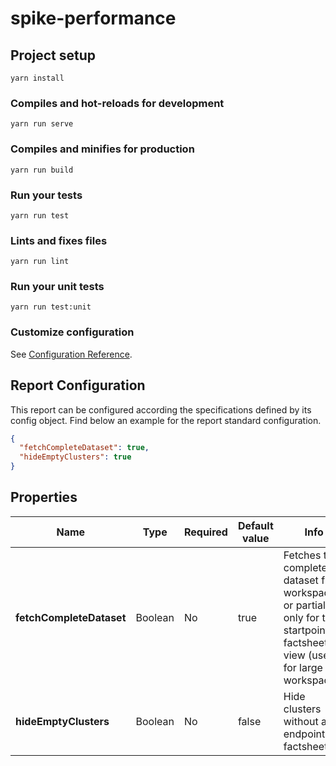 # spike-performance

## Project setup
```
yarn install
```

### Compiles and hot-reloads for development
```
yarn run serve
```

### Compiles and minifies for production
```
yarn run build
```

### Run your tests
```
yarn run test
```

### Lints and fixes files
```
yarn run lint
```

### Run your unit tests
```
yarn run test:unit
```

### Customize configuration
See [Configuration Reference](https://cli.vuejs.org/config/).


## Report Configuration
This report can be configured according the specifications defined by its config object. Find below an example for the report standard configuration.

```json
{
  "fetchCompleteDataset": true,
  "hideEmptyClusters": true
}
```

Properties
----------

| Name                        | Type           | Required | Default value                    | Info                                        |
| --------------------------- | -------------- | -------- | -------------------------------- | ------------------------------------------- |
| **fetchCompleteDataset**    | Boolean | No       | true | Fetches the complete dataset from workspace or partially, only for the startpoint factsheets in view (usefull for large workspaces)  |
| **hideEmptyClusters**    | Boolean | No       | false | Hide clusters without any endpoint factsheets  |
